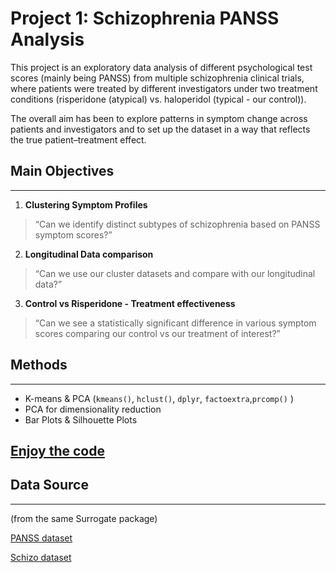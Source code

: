 # Project 1: Schizophrenia PANSS Analysis

This project is an exploratory data analysis of different psychological test scores (mainly being PANSS) from multiple schizophrenia clinical trials, where patients were treated by different investigators under two treatment conditions (risperidone (atypical) vs. haloperidol (typical - our control)). 

The overall aim has been to explore patterns in symptom change across patients and investigators and to set up the dataset in a way that reflects the true patient–treatment effect.

## Main Objectives 
---
1. **Clustering Symptom Profiles**
> “Can we identify distinct subtypes of schizophrenia based on PANSS symptom scores?”
2. **Longitudinal Data comparison**
> “Can we use our cluster datasets and compare with our longitudinal data?”
3. **Control vs Risperidone - Treatment effectiveness**
> “Can we see a statistically significant difference in various symptom scores comparing our control vs our treatment of interest?”

## Methods
---
- K-means & PCA (`kmeans()`, `hclust()`, `dplyr`, `factoextra`,`prcomp()` )
- PCA for dimensionality reduction
- Bar Plots & Silhouette Plots

## [Enjoy the code](https://yurim-nam.github.io/healthlytics/PANSS_Analysis/PANSS_Analysis_book.html)

## Data Source 
---
(from the same Surrogate package)

[PANSS dataset](https://r-packages.io/datasets/PANSS)

[Schizo dataset](https://r-packages.io/datasets/Schizo)
